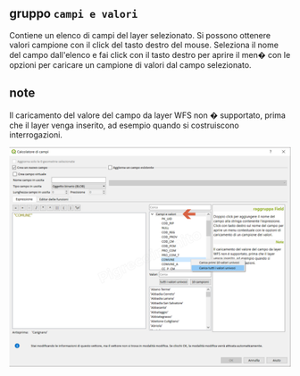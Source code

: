 ## gruppo `campi e valori`

Contiene un elenco di campi del layer selezionato. Si possono ottenere valori campione con il click del tasto destro del mouse.
Seleziona il nome del campo dall'elenco e fai click con il tasto destro per aprire il men� con le opzioni per caricare un campione di valori dal campo selezionato.

## note

Il caricamento del valore del campo da layer WFS non � supportato, prima che il layer venga inserito, ad esempio quando si costruiscono interrogazioni.

![](/img/campi_e_valori/campievalori1.png)